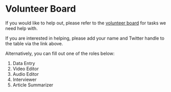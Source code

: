 # Volunteer Board

If you would like to help out, please refer to the [volunteer board](https://docs.google.com/spreadsheets/d/1zL1Y_XuRxCWf1cdlSaC4rTokMdT1A1sLe9BruAxp-EI/edit?usp=sharing) for tasks we need help with. 

If you are interested in helping, please add your name and Twitter handle to the table via the link above. 

Alternatively, you can fill out one of the roles below:

1. Data Entry
2. Video Editor
3. Audio Editor
4. Interviewer
5. Article Summarizer